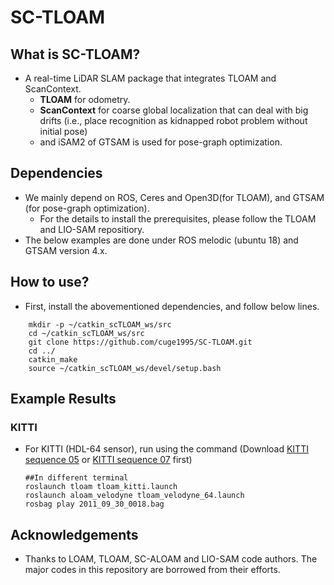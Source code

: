 # SC-TLOAM

## What is SC-TLOAM? 
- A real-time LiDAR SLAM package that integrates TLOAM and ScanContext. 
    - **TLOAM** for odometry.
    - **ScanContext** for coarse global localization that can deal with big drifts (i.e., place recognition as kidnapped robot problem without initial pose)
    - and iSAM2 of GTSAM is used for pose-graph optimization. 

## Dependencies
- We mainly depend on ROS, Ceres and Open3D(for TLOAM), and GTSAM (for pose-graph optimization). 
    - For the details to install the prerequisites, please follow the TLOAM and LIO-SAM repositiory. 
- The below examples are done under ROS melodic (ubuntu 18) and GTSAM version 4.x. 

## How to use? 
- First, install the abovementioned dependencies, and follow below lines. 
```
    mkdir -p ~/catkin_scTLOAM_ws/src
    cd ~/catkin_scTLOAM_ws/src
    git clone https://github.com/cuge1995/SC-TLOAM.git
    cd ../
    catkin_make
    source ~/catkin_scTLOAM_ws/devel/setup.bash
```

## Example Results 


### KITTI 
- For KITTI (HDL-64 sensor), run using the command (Download [KITTI sequence 05](https://drive.google.com/file/d/1eyO0Io3lX2z-yYsfGHawMKZa5Z0uYJ0W/view?usp=sharing) or [KITTI sequence 07](https://drive.google.com/file/d/1_qUfwUw88rEKitUpt1kjswv7Cv4GPs0b/view?usp=sharing) first)
    ```
    ##In different terminal
    roslaunch tloam tloam_kitti.launch
    roslaunch aloam_velodyne tloam_velodyne_64.launch
    rosbag play 2011_09_30_0018.bag
    ```


## Acknowledgements
- Thanks to LOAM, TLOAM, SC-ALOAM and LIO-SAM code authors. The major codes in this repository are borrowed from their efforts.

